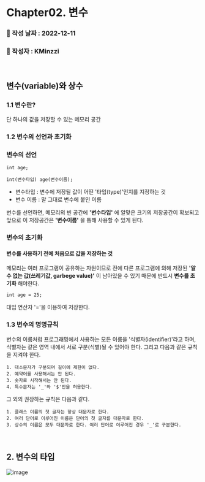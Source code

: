 
# Chapter02. 변수

###   :memo: 작성 날짜 : 2022-12-11
###  :tada: 작성자 : KMinzzi   

<br/>

## 변수(variable)와 상수

### 1.1 변수란?
단 하나의 값을 저장할 수 있는 메모리 공간

### 1.2 변수의 선언과 초기화

### 변수의 선언
```
int age; 
```
```
int(변수타입) age(변수이름);
```

- 변수타입 : 변수에 저장될 값이 어떤 '타입(type)'인지를 지정하는 것
- 변수 이름 : 말 그대로 변수에 붙인 이름

변수를 선언하면, 메모리의 빈 공간에 **'변수타입'** 에 알맞은 크기의 저장공간이 확보되고 앞으로 이 저장공간은 **'변수이름'** 을 통해 사용할 수 있게 된다.

### 변수의 초기화
#### 변수를 사용하기 전에 처음으로 값을 저장하는 것

메모리는 여러 프로그램이 공유하는 자원이므로 전에 다른 프로그램에 의해 저장된 **'알 수 없는 값(쓰레기값, garbege value)'** 이 남아있을 수 있기 때문에 반드시 **변수를 초기화** 해야한다.
```
int age = 25;
```
대입 연산자 '='을 이용하여 저장한다.

### 1.3 변수의 명명규칙
변수의 이름처럼 프로그래밍에서 사용하는 모든 이름을 '식별자(identifier)'라고 하며, 식별자는 같은 영역 내에서 서로 구분(식별)될 수 있어야 한다. 그리고 다음과 같은 규칙을 지켜야 한다.
```
1. 대소문자가 구분되며 길이에 제한이 없다.
2. 예약어를 사용해서는 안 된다.
3. 숫자로 시작해서는 안 된다.
4. 특수문자는 '_'와 '$'만을 허용한다.
```
그 외의 권장하는 규칙은 다음과 같다.
```
1. 클래스 이름의 첫 글자는 항상 대문자로 한다.
2. 여러 단어로 이루어진 이름은 단어의 첫 글자를 대문자로 한다.
3. 상수의 이름은 모두 대문자로 한다. 여러 단어로 이루어진 경우 '_'로 구분한다.
```

</br>

## 2. 변수의 타입

![image](https://user-images.githubusercontent.com/68285922/206892456-faa0c0c8-d9c0-4501-8570-f8f5cbe5b0bc.png)
